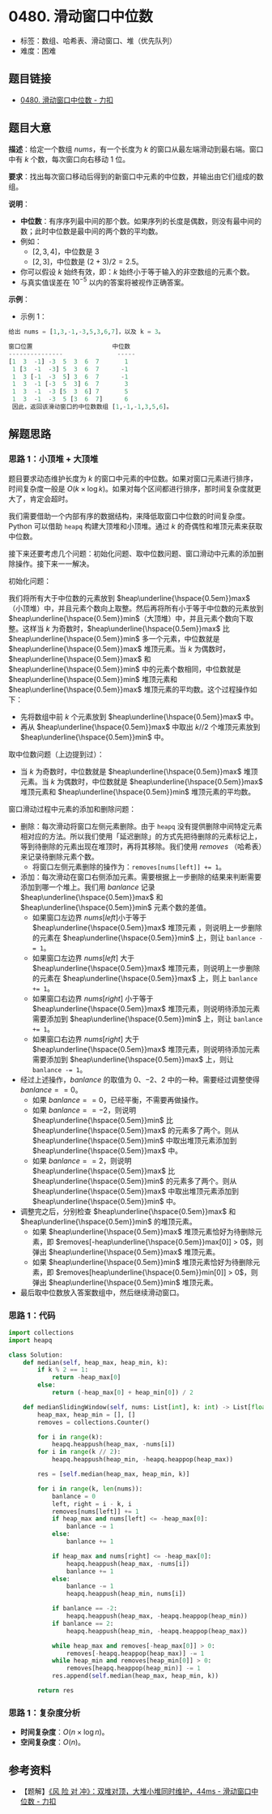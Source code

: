 # 0480. 滑动窗口中位数

- 标签：数组、哈希表、滑动窗口、堆（优先队列）
- 难度：困难

## 题目链接

- [0480. 滑动窗口中位数 - 力扣](https://leetcode.cn/problems/sliding-window-median/)

## 题目大意

**描述**：给定一个数组 $nums$，有一个长度为 $k$ 的窗口从最左端滑动到最右端。窗口中有 $k$ 个数，每次窗口向右移动 $1$ 位。

**要求**：找出每次窗口移动后得到的新窗口中元素的中位数，并输出由它们组成的数组。

**说明**：

- **中位数**：有序序列最中间的那个数。如果序列的长度是偶数，则没有最中间的数；此时中位数是最中间的两个数的平均数。
- 例如：
  - $[2,3,4]$，中位数是 $3$
  - $[2,3]$，中位数是 $(2 + 3) / 2 = 2.5$。
- 你可以假设 $k$ 始终有效，即：$k$ 始终小于等于输入的非空数组的元素个数。
- 与真实值误差在 $10 ^ {-5}$ 以内的答案将被视作正确答案。

**示例**：

- 示例 1：

```python
给出 nums = [1,3,-1,-3,5,3,6,7]，以及 k = 3。

窗口位置                      中位数
---------------               -----
[1  3  -1] -3  5  3  6  7       1
 1 [3  -1  -3] 5  3  6  7      -1
 1  3 [-1  -3  5] 3  6  7      -1
 1  3  -1 [-3  5  3] 6  7       3
 1  3  -1  -3 [5  3  6] 7       5
 1  3  -1  -3  5 [3  6  7]      6
 因此，返回该滑动窗口的中位数数组 [1,-1,-1,3,5,6]。
```

## 解题思路

### 思路 1：小顶堆 + 大顶堆

题目要求动态维护长度为 $k$ 的窗口中元素的中位数。如果对窗口元素进行排序，时间复杂度一般是 $O(k \times \log k)$。如果对每个区间都进行排序，那时间复杂度就更大了，肯定会超时。

我们需要借助一个内部有序的数据结构，来降低取窗口中位数的时间复杂度。Python 可以借助 `heapq` 构建大顶堆和小顶堆。通过 $k$ 的奇偶性和堆顶元素来获取中位数。

接下来还要考虑几个问题：初始化问题、取中位数问题、窗口滑动中元素的添加删除操作。接下来一一解决。

初始化问题：

我们将所有大于中位数的元素放到 $heap\underline{\hspace{0.5em}}max$（小顶堆）中，并且元素个数向上取整。然后再将所有小于等于中位数的元素放到 $heap\underline{\hspace{0.5em}}min$（大顶堆）中，并且元素个数向下取整。这样当 $k$ 为奇数时，$heap\underline{\hspace{0.5em}}max$ 比 $heap\underline{\hspace{0.5em}}min$ 多一个元素，中位数就是 $heap\underline{\hspace{0.5em}}max$ 堆顶元素。当 $k$ 为偶数时，$heap\underline{\hspace{0.5em}}max$ 和 $heap\underline{\hspace{0.5em}}min$ 中的元素个数相同，中位数就是 $heap\underline{\hspace{0.5em}}min$ 堆顶元素和 $heap\underline{\hspace{0.5em}}max$ 堆顶元素的平均数。这个过程操作如下：

- 先将数组中前 $k$ 个元素放到 $heap\underline{\hspace{0.5em}}max$ 中。
- 再从 $heap\underline{\hspace{0.5em}}max$ 中取出 $k // 2$ 个堆顶元素放到 $heap\underline{\hspace{0.5em}}min$ 中。

取中位数问题（上边提到过）：

- 当 $k$ 为奇数时，中位数就是 $heap\underline{\hspace{0.5em}}max$ 堆顶元素。当 $k$ 为偶数时，中位数就是 $heap\underline{\hspace{0.5em}}max$ 堆顶元素和 $heap\underline{\hspace{0.5em}}min$ 堆顶元素的平均数。

窗口滑动过程中元素的添加和删除问题：

- 删除：每次滑动将窗口左侧元素删除。由于 `heapq` 没有提供删除中间特定元素相对应的方法。所以我们使用「延迟删除」的方式先把待删除的元素标记上，等到待删除的元素出现在堆顶时，再将其移除。我们使用 $removes$ （哈希表）来记录待删除元素个数。
  - 将窗口左侧元素删除的操作为：`removes[nums[left]] += 1`。
- 添加：每次滑动在窗口右侧添加元素。需要根据上一步删除的结果来判断需要添加到哪一个堆上。我们用 $banlance$ 记录 $heap\underline{\hspace{0.5em}}max$ 和 $heap\underline{\hspace{0.5em}}min$ 元素个数的差值。
  - 如果窗口左边界 $nums[left]$小于等于 $heap\underline{\hspace{0.5em}}max$ 堆顶元素 ，则说明上一步删除的元素在 $heap\underline{\hspace{0.5em}}min$ 上，则让 `banlance -= 1`。
  - 如果窗口左边界 $nums[left]$ 大于 $heap\underline{\hspace{0.5em}}max$ 堆顶元素，则说明上一步删除的元素在 $heap\underline{\hspace{0.5em}}max$ 上，则上 `banlance += 1`。
  - 如果窗口右边界 $nums[right]$ 小于等于 $heap\underline{\hspace{0.5em}}max$ 堆顶元素，则说明待添加元素需要添加到 $heap\underline{\hspace{0.5em}}min$ 上，则让 `banlance += 1`。
  - 如果窗口右边界 $nums[right]$ 大于 $heap\underline{\hspace{0.5em}}max$ 堆顶元素，则说明待添加元素需要添加到 $heap\underline{\hspace{0.5em}}max$ 上，则让 `banlance -= 1`。
- 经过上述操作，$banlance$ 的取值为 $0$、$-2$、$2$ 中的一种。需要经过调整使得 $banlance == 0$。
  - 如果 $banlance == 0$，已经平衡，不需要再做操作。
  - 如果 $banlance == -2$，则说明 $heap\underline{\hspace{0.5em}}min$ 比 $heap\underline{\hspace{0.5em}}max$ 的元素多了两个。则从 $heap\underline{\hspace{0.5em}}min$ 中取出堆顶元素添加到 $heap\underline{\hspace{0.5em}}max$ 中。 
  - 如果 $banlance == 2$，则说明 $heap\underline{\hspace{0.5em}}max$ 比 $heap\underline{\hspace{0.5em}}min$ 的元素多了两个。则从 $heap\underline{\hspace{0.5em}}max$ 中取出堆顶元素添加到 $heap\underline{\hspace{0.5em}}min$ 中。
- 调整完之后，分别检查 $heap\underline{\hspace{0.5em}}max$ 和 $heap\underline{\hspace{0.5em}}min$ 的堆顶元素。
  - 如果 $heap\underline{\hspace{0.5em}}max$ 堆顶元素恰好为待删除元素，即 $removes[-heap\underline{\hspace{0.5em}}max[0]] > 0$，则弹出 $heap\underline{\hspace{0.5em}}max$ 堆顶元素。
  - 如果 $heap\underline{\hspace{0.5em}}min$ 堆顶元素恰好为待删除元素，即 $removes[heap\underline{\hspace{0.5em}}min[0]] > 0$，则弹出 $heap\underline{\hspace{0.5em}}min$ 堆顶元素。
- 最后取中位数放入答案数组中，然后继续滑动窗口。

### 思路 1：代码

```python
import collections
import heapq

class Solution:
    def median(self, heap_max, heap_min, k):
        if k % 2 == 1:
            return -heap_max[0]
        else:
            return (-heap_max[0] + heap_min[0]) / 2

    def medianSlidingWindow(self, nums: List[int], k: int) -> List[float]:
        heap_max, heap_min = [], []
        removes = collections.Counter()

        for i in range(k):
            heapq.heappush(heap_max, -nums[i])
        for i in range(k // 2):
            heapq.heappush(heap_min, -heapq.heappop(heap_max))

        res = [self.median(heap_max, heap_min, k)]

        for i in range(k, len(nums)):
            banlance = 0
            left, right = i - k, i
            removes[nums[left]] += 1
            if heap_max and nums[left] <= -heap_max[0]:
                banlance -= 1
            else:
                banlance += 1

            if heap_max and nums[right] <= -heap_max[0]:
                heapq.heappush(heap_max, -nums[i])
                banlance += 1
            else:
                banlance -= 1
                heapq.heappush(heap_min, nums[i])

            if banlance == -2:
                heapq.heappush(heap_max, -heapq.heappop(heap_min))
            if banlance == 2:
                heapq.heappush(heap_min, -heapq.heappop(heap_max))

            while heap_max and removes[-heap_max[0]] > 0:
                removes[-heapq.heappop(heap_max)] -= 1
            while heap_min and removes[heap_min[0]] > 0:
                removes[heapq.heappop(heap_min)] -= 1
            res.append(self.median(heap_max, heap_min, k))

        return res
```

### 思路 1：复杂度分析

- **时间复杂度**：$O(n \times \log n)$。
- **空间复杂度**：$O(n)$。

## 参考资料

- 【题解】[《风 险 对 冲》：双堆对顶，大堆小堆同时维护，44ms - 滑动窗口中位数 - 力扣](https://leetcode.cn/problems/sliding-window-median/solution/feng-xian-dui-chong-shuang-dui-dui-ding-hq1dt/)
